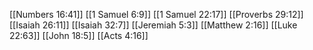 [[Numbers 16:41]]
[[1 Samuel 6:9]]
[[1 Samuel 22:17]]
[[Proverbs 29:12]]
[[Isaiah 26:11]]
[[Isaiah 32:7]]
[[Jeremiah 5:3]]
[[Matthew 2:16]]
[[Luke 22:63]]
[[John 18:5]]
[[Acts 4:16]]
